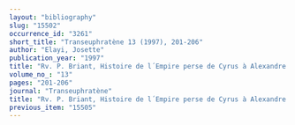 ```yaml
---
layout: "bibliography"
slug: "15502"
occurrence_id: "3261"
short_title: "Transeuphratène 13 (1997), 201-206"
author: "Elayi, Josette"
publication_year: "1997"
title: "Rv. P. Briant, Histoire de l´Empire perse de Cyrus à Alexandre (1996)"
volume_no_: "13"
pages: "201-206"
journal: "Transeuphratène"
title: "Rv. P. Briant, Histoire de l´Empire perse de Cyrus à Alexandre (1996)"
previous_item: "15505"
---
```


